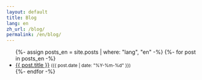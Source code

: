 ```yaml
---
layout: default
title: Blog
lang: en
zh_url: /blog/
permalink: /en/blog/
---
```


<ul class="post-list">
{%- assign posts_en = site.posts | where: "lang", "en" -%}
{%- for post in posts_en -%}
  <li><a href="{{ post.url }}">{{ post.title }}</a> <small>({{ post.date | date: "%Y-%m-%d" }})</small></li>
{%- endfor -%}
</ul>
